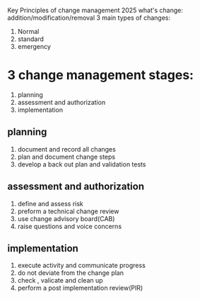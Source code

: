 Key Principles of change management 2025
what's change: addition/modification/removal
3 main types of changes: 
1. Normal
2. standard
3. emergency

# 3 change management stages:
1. planning
2. assessment and authorization
3. implementation

## planning
1. document and record all changes
2. plan and document change steps
3. develop a back out plan and validation tests

## assessment and authorization
1. define and assess risk
2. preform a technical change review
3. use change advisory board(CAB)
4. raise questions and voice concerns

## implementation

1. execute activity and communicate progress
2. do not deviate from the change plan
3. check , valicate and clean up
4. perform a post implementation review(PIR)





